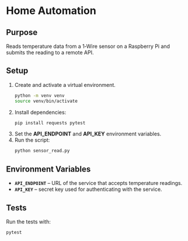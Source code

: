 # Home Automation

## Purpose
Reads temperature data from a 1‑Wire sensor on a Raspberry Pi and submits the reading to a remote API.

## Setup
1. Create and activate a virtual environment.
   ```bash
   python -m venv venv
   source venv/bin/activate
   ```
2. Install dependencies:
   ```bash
   pip install requests pytest
   ```
3. Set the **API_ENDPOINT** and **API_KEY** environment variables.
4. Run the script:
   ```bash
   python sensor_read.py
   ```

## Environment Variables
- **`API_ENDPOINT`** – URL of the service that accepts temperature readings.
- **`API_KEY`** – secret key used for authenticating with the service.

## Tests
Run the tests with:
```bash
pytest
```
